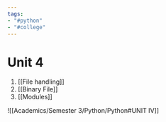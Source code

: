 ```yaml
---
tags:
- "#python"
- "#college"
---
```


# Unit 4
1. [[File handling]]
2. [[Binary File]]
3. [[Modules]]

![[Academics/Semester 3/Python/Python#UNIT IV]]